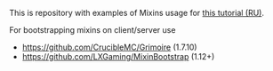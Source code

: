 This is repository with examples of Mixins usage for [this tutorial (RU)](https://forum.mcmodding.ru/resources/miksiny-dlja-chajnikov-praktika.213/ "this tutorial").

For bootstrapping mixins on client/server use
* https://github.com/CrucibleMC/Grimoire (1.7.10)
* https://github.com/LXGaming/MixinBootstrap (1.12+)